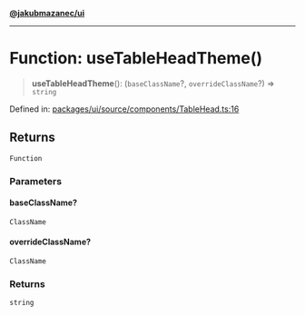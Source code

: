 [**@jakubmazanec/ui**](../README.md)

---

# Function: useTableHeadTheme()

> **useTableHeadTheme**(): (`baseClassName`?, `overrideClassName`?) => `string`

Defined in:
[packages/ui/source/components/TableHead.ts:16](https://github.com/jakubmazanec/tools/blob/66e975ab265618dba82f8e4c56654145b7ba4db7/packages/ui/source/components/TableHead.ts#L16)

## Returns

`Function`

### Parameters

#### baseClassName?

`ClassName`

#### overrideClassName?

`ClassName`

### Returns

`string`
